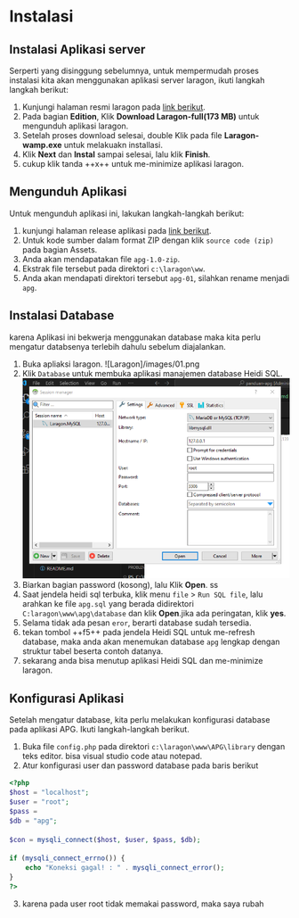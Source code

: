 # **Instalasi**

## Instalasi Aplikasi server

Serperti yang disinggung sebelumnya, untuk mempermudah proses instalasi kita akan menggunakan aplikasi server laragon, ikuti langkah langkah berikut:

1. Kunjungi halaman resmi laragon pada [link berikut](https://laragon.org/download/).
2. Pada bagian **Edition**, Klik **Download Laragon-full(173 MB)** untuk mengunduh aplikasi laragon.
3. Setelah proses download selesai, double Klik pada file **Laragon-wamp.exe** untuk melakuakn installasi.
4. Klik **Next** dan **Instal** sampai selesai, lalu klik **Finish**.
5. cukup klik tanda ++x++ untuk me-minimize  aplikasi laragon.

## Mengunduh Aplikasi

Untuk mengunduh aplikasi ini, lakukan langkah-langkah berikut:

1. kunjungi halaman release aplikasi pada [link berikut](https://github.com/masipnu/apg/releases/tag/v1.0).
2. Untuk kode sumber dalam format ZIP dengan klik `source code (zip)` pada bagian Assets.
3. Anda akan mendapatakan file `apg-1.0-zip`.
4. Ekstrak file tersebut pada direktori `c:\laragon\ww`.
5. Anda akan mendapati direktori tersebut `apg-01`, silahkan rename menjadi `apg`.

## Instalasi Database

karena Aplikasi ini bekwerja menggunakan database maka kita perlu mengatur databsenya terlebih dahulu sebelum diajalankan.

1. Buka apliaksi laragon.
   ![Laragon]/images/01.png
2. Klik `Database` untuk membuka aplikasi manajemen database Heidi SQL.
   ![Heidi](images/02.png)
3. Biarkan bagian password (kosong), lalu Klik **Open**.
   ss
4. Saat jendela heidi sql terbuka, klik menu `file` > `Run SQL file`, lalu arahkan ke file `apg.sql` yang berada didirektori `C:laragon\www\apg\database` dan klik **Open**.jika ada peringatan, klik **yes**.
5. Selama tidak ada pesan `eror`, berarti database sudah tersedia.
6. tekan tombol ++f5++ pada jendela Heidi SQL untuk me-refresh database, maka anda akan menemukan database `apg` lengkap dengan struktur tabel beserta contoh datanya.
7. sekarang anda bisa menutup aplikasi Heidi SQL dan me-minimize laragon.


## Konfigurasi Aplikasi


Setelah mengatur database, kita perlu melakukan konfigurasi database pada aplikasi APG.
Ikuti langkah-langkah berikut.

1. Buka file `config.php` pada direktori `c:\laragon\www\APG\library` dengan teks editor. bisa visual studio code atau notepad.
2. Atur konfigurasi user dan password database pada baris berikut

```php
<?php
$host = "localhost";
$user = "root";
$pass = 
$db = "apg";

$con = mysqli_connect($host, $user, $pass, $db);

if (mysqli_connect_errno()) {
    echo "Koneksi gagal! : " . mysqli_connect_error();
}
?>
```
3. karena pada user root tidak memakai password, maka saya rubah











